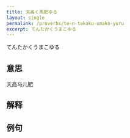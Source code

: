 ```yaml
---
title: 天高く馬肥ゆる
layout: single
permalink: /proverbs/te-n-takaku-umako-yuru
excerpt: てんたかくうまこゆる
---
```


てんたかくうまこゆる

## 意思

天高马儿肥

## 解释

## 例句

